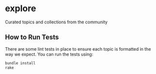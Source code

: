 # explore
Curated topics and collections from the community

## How to Run Tests

There are some lint tests in place to ensure each topic is formatted in the way we expect. You can
run the tests using:

```bash
bundle install
rake
```
